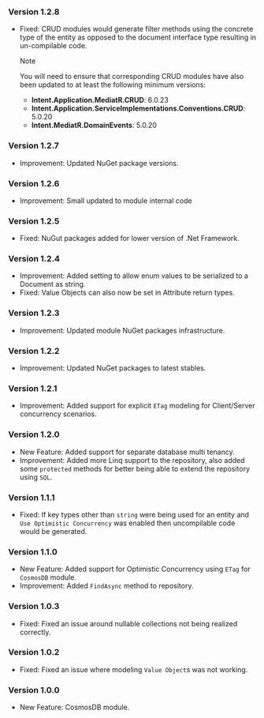 ### Version 1.2.8

- Fixed: CRUD modules would generate filter methods using the concrete type of the entity as opposed to the document interface type resulting in un-compilable code.

  > [!NOTE]
  >
  > You will need to ensure that corresponding CRUD modules have also been updated to at least the following minimum versions:
  >
  > - **Intent.Application.MediatR.CRUD**: 6.0.23
  > - **Intent.Application.ServiceImplementations.Conventions.CRUD**: 5.0.20
  > - **Intent.MediatR.DomainEvents**: 5.0.20

### Version 1.2.7

- Improvement: Updated NuGet package versions.

### Version 1.2.6

- Improvement: Small updated to module internal code

### Version 1.2.5

- Fixed: NuGut packages added for lower version of .Net Framework.

### Version 1.2.4

- Improvement: Added setting to allow enum values to be serialized to a Document as string.
- Fixed: Value Objects can also now be set in Attribute return types.

### Version 1.2.3

- Improvement: Updated module NuGet packages infrastructure.

### Version 1.2.2

- Improvement: Updated NuGet packages to latest stables.

### Version 1.2.1

- Improvement: Added support for explicit `ETag` modeling for Client/Server concurrency scenarios.

### Version 1.2.0

- New Feature: Added support for separate database multi tenancy.
- Improvement: Added more Linq support to the repository, also added some `protected` methods for better being able to extend the repository using `SQL`.

### Version 1.1.1

- Fixed: If key types other than `string` were being used for an entity and `Use Optimistic Concurrency` was enabled then uncompilable code would be generated.

### Version 1.1.0

- New Feature: Added support for Optimistic Concurrency using `ETag` for `CosmosDB` module.
- Improvement: Added `FindAsync` method to repository.

### Version 1.0.3

- Fixed: Fixed an issue around nullable collections not being realized correctly.

### Version 1.0.2

- Fixed: Fixed an issue where modeling `Value Object`s was not working.

### Version 1.0.0

- New Feature: CosmosDB module.
